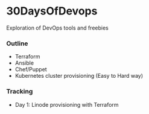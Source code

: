 # 30DaysOfDevops
Exploration of DevOps tools and freebies

### Outline
* Terraform
* Ansible
* Chef/Puppet
* Kubernetes cluster provisioning (Easy to Hard way)


### Tracking

* Day 1: Linode provisioning with Terraform
